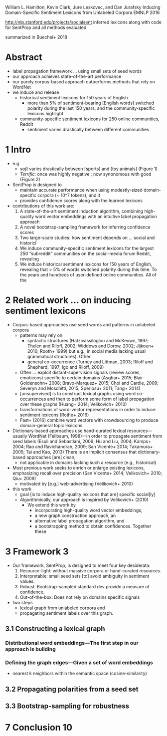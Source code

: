 William L. Hamilton, Kevin Clark, Jure Leskovec, and Dan Jurafsky
Inducing Domain-Specific Sentiment Lexicons from Unlabeled Corpora
EMNLP 2016

http://nlp.stanford.edu/projects/socialsent
inferred lexicons along with code for SentProp and all methods evaluated

summarized in Buechel+ 2018

# Abstract

* label propagation framework ... using small sets of seed words
* our approach achieves state-of-the-art performance
* our purely corpus-based approach outperforms methods that rely on WordNet
* we induce and release
  * historical sentiment lexicons for 150 years of English
    * more than 5% of sentiment-bearing [English words] switched polarity
      during the last 150 years, and the community-specific lexicons highlight
  * community-specific sentiment lexicons for 250 online communities, Reddit
    * sentiment varies drastically between different communities

# 1 Intro

* e.g
  * _soft_ varies drastically between [sports] and [toy animals] (Figure 1)
  * _Terrific_: once was highly negative ; now synonomous with good (Figure 2)
* SentProp is designed to
  * maintain accurate performance when using modestly-sized domain-specific
    corpora (~ 10^7 tokens), and it
  * provides confidence scores along with the learned lexicons
* contributions of this work are:
  1. A state-of-the-art sentiment induction algorithm, combining high-quality
     word vector embeddings with an intuitive label propagation approach
  2. A novel bootstrap-sampling framework for inferring confidence scores
  3. Two large-scale studies: how sentiment depends on ... social and historicl
    1. We induce community-specific sentiment lexicons for the largest 250
       “subreddit” communities on the social-media forum Reddit, revealing
    2. We induce historical sentiment lexicons for 150 years of English,
       revealing that > 5% of words switched polarity during this time.  To the
       years and hundreds of user-defined online communities.  All of the

# 2 Related work ... on inducing sentiment lexicons

* Corpus-based approaches use seed words and patterns in unlabeled corpora
  * patterns may rely on
    * syntactic structures
      (Hatzivassiloglou and McKeown, 1997; Thelen and Riloff, 2002; Widdows and
      Dorow, 2002; Jijkoun+ 2010; Rooth+ 1999)
      but e.g., in social media lacking usual grammatical structures). Other
    * general co-occurrence
      (Turney and Littman, 2003; Riloff and Shepherd, 1997;
      Igo and Riloff, 2009)
  * Often ... exploit distant-supervision signals (review scores, emoticons)
    specific to certain domains
    (Asghar+ 2015; Blair-Goldensohn+ 2008; Bravo-Marquez+ 2015; Choi and
    Cardie, 2009; Severyn and Moschitti, 2015; Speriosu+ 2011; Tang+ 2014)
  * [unsupervised] is to construct lexical graphs using word co-occurrences and
    then to perform some form of label propagation over these graphs
    (Huang+ 2014; Velikovich+ 2010)
  * transformations of word-vector representations in order to induce
    sentiment lexicons (Rothe+ 2016)
  * Fast+ (2016) combine word vectors with crowdsourcing to produce
    domain-general topic lexicons
* Dictionary-based approaches use hand-curated lexical resources—usually
  WordNet (Fellbaum, 1998)—in order to propagate sentiment from seed labels
  (Esuli and Sebastiani, 2006; Hu and Liu, 2004; Kamps+ 2004; Rao and
  Ravichandran, 2009; San Vicente+ 2014; Takamura+ 2005; Tai and Kao, 2013)
  There is an implicit consensus that dictionary-based approaches [are] clean,
  * not applicable in domains lacking such a resource (e.g., historical)
* Most previous work seeks to enrich or enlarge existing lexicons, emphasizing
  recall over precision (San Vicente+ 2014; Velikovich+ 2010; Qiu+ 2009)
  * motivated by [e.g.] web-advertising (Velikovich+ 2010)
* this work
  * goal [is to induce high-quality lexicons that are] specific social[ly]
  * Algorithmically, our approach is inspired by Velikovich+ (2010)
    * We extend this work by
      * incorporating high-quality word vector embeddings,
      * a new graph construction approach, an
      * alternative label propagation algorithm, and
      * a bootstrapping method to obtain confidences. Together these

# 3 Framework 3

* Our framework, SentProp, is designed to meet four key desiderata:
  1. Resource-light: without massive corpora or hand-curated resources.
  2. Interpretable: small seed sets [to] avoid ambiguity in sentiment values.
  3. Robust: Bootstrap-sampled standard dev provide a measure of confidence.
  4. Out-of-the-box: Does not rely on domains specific signals
* two steps
  * lexical graph from unlabeled corpora and
  * propagating sentiment labels over this graph.

## 3.1 Constructing a lexical graph

### Distributional word embeddings—The first step in our approach is building

### Defining the graph edges—Given a set of word embeddings

* nearest k neighbors within the semantic space (cosine-similarity)

## 3.2 Propagating polarities from a seed set

## 3.3 Bootstrap-sampling for robustness

# 7 Conclusion 10
